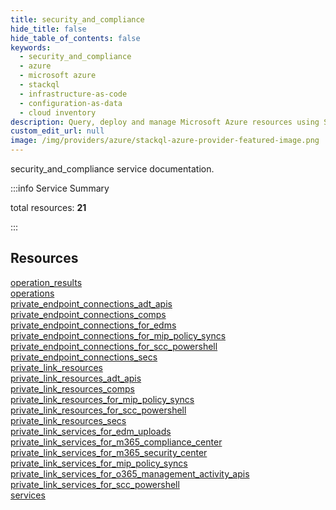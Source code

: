 ```yaml
---
title: security_and_compliance
hide_title: false
hide_table_of_contents: false
keywords:
  - security_and_compliance
  - azure
  - microsoft azure
  - stackql
  - infrastructure-as-code
  - configuration-as-data
  - cloud inventory
description: Query, deploy and manage Microsoft Azure resources using SQL
custom_edit_url: null
image: /img/providers/azure/stackql-azure-provider-featured-image.png
---
```


security_and_compliance service documentation.

:::info Service Summary

<div class="row">
<div class="providerDocColumn">
<span>total resources:&nbsp;<b>21</b></span><br />
</div>
</div>

:::

## Resources
<div class="row">
<div class="providerDocColumn">
<a href="/providers/azure/security_and_compliance/operation_results/">operation_results</a><br />
<a href="/providers/azure/security_and_compliance/operations/">operations</a><br />
<a href="/providers/azure/security_and_compliance/private_endpoint_connections_adt_apis/">private_endpoint_connections_adt_apis</a><br />
<a href="/providers/azure/security_and_compliance/private_endpoint_connections_comps/">private_endpoint_connections_comps</a><br />
<a href="/providers/azure/security_and_compliance/private_endpoint_connections_for_edms/">private_endpoint_connections_for_edms</a><br />
<a href="/providers/azure/security_and_compliance/private_endpoint_connections_for_mip_policy_syncs/">private_endpoint_connections_for_mip_policy_syncs</a><br />
<a href="/providers/azure/security_and_compliance/private_endpoint_connections_for_scc_powershell/">private_endpoint_connections_for_scc_powershell</a><br />
<a href="/providers/azure/security_and_compliance/private_endpoint_connections_secs/">private_endpoint_connections_secs</a><br />
<a href="/providers/azure/security_and_compliance/private_link_resources/">private_link_resources</a><br />
<a href="/providers/azure/security_and_compliance/private_link_resources_adt_apis/">private_link_resources_adt_apis</a><br />
<a href="/providers/azure/security_and_compliance/private_link_resources_comps/">private_link_resources_comps</a>
</div>
<div class="providerDocColumn">
<a href="/providers/azure/security_and_compliance/private_link_resources_for_mip_policy_syncs/">private_link_resources_for_mip_policy_syncs</a><br />
<a href="/providers/azure/security_and_compliance/private_link_resources_for_scc_powershell/">private_link_resources_for_scc_powershell</a><br />
<a href="/providers/azure/security_and_compliance/private_link_resources_secs/">private_link_resources_secs</a><br />
<a href="/providers/azure/security_and_compliance/private_link_services_for_edm_uploads/">private_link_services_for_edm_uploads</a><br />
<a href="/providers/azure/security_and_compliance/private_link_services_for_m365_compliance_center/">private_link_services_for_m365_compliance_center</a><br />
<a href="/providers/azure/security_and_compliance/private_link_services_for_m365_security_center/">private_link_services_for_m365_security_center</a><br />
<a href="/providers/azure/security_and_compliance/private_link_services_for_mip_policy_syncs/">private_link_services_for_mip_policy_syncs</a><br />
<a href="/providers/azure/security_and_compliance/private_link_services_for_o365_management_activity_apis/">private_link_services_for_o365_management_activity_apis</a><br />
<a href="/providers/azure/security_and_compliance/private_link_services_for_scc_powershell/">private_link_services_for_scc_powershell</a><br />
<a href="/providers/azure/security_and_compliance/services/">services</a>
</div>
</div>